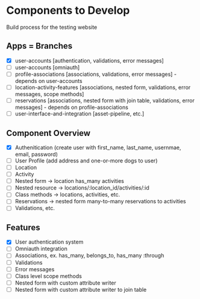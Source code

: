 # Components to Develop

Build process for the testing website

## Apps = Branches

- [x] user-accounts [authentication, validations, error messages]
- [ ] user-accounts [omniauth]
- [ ] profile-associations [associations, validations, error messages] - depends on user-accounts
- [ ] location-activity-features [associations, nested form, validations, error messages, scope methods]
- [ ] reservations [associations, nested form with join table, validations, error messages] - depends on profile-associations
- [ ] user-interface-and-integration [asset-pipeline, etc.]

## Component Overview

- [x] Authenitication (create user with first_name, last_name, usernmae, email, password)
- [ ] User Profile (add address and one-or-more dogs to user)
- [ ] Location
- [ ] Activity
- [ ] Nested form -> location has_many activities
- [ ] Nested resource -> locations/:location_id/activities/:id
- [ ] Class methods -> locations, activities, etc.
- [ ] Reservations -> nested form many-to-many reservations to activities
- [ ] Validations, etc.

## Features

- [x] User authentication system
- [ ] Omniauth integration
- [ ] Associations, ex. has_many, belongs_to, has_many :through
- [ ] Validations
- [ ] Error messages
- [ ] Class level scope methods
- [ ] Nested form with custom attribute writer
- [ ] Nested form with custom attribute writer to join table
